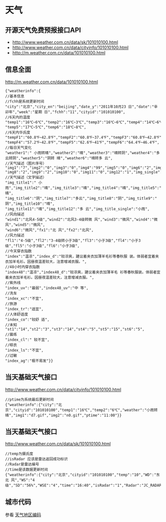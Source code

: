 # 天气

## 开源天气免费预报接口API

* http://www.weather.com.cn/data/sk/101010100.html
* http://www.weather.com.cn/data/cityinfo/101010100.html
* http://m.weather.com.cn/data/101010100.html

## 信息全面 

<http://m.weather.com.cn/data/101010100.html>

    {"weatherinfo":{
    //基本信息
    //fchh是系统更新时间
    "city":"北京","city_en":"beijing","date_y":"2011年10月23 日","date":"辛卯年","week":"星期 日","fchh":"11","cityid":"101010100",
    //6天内的温度
    "temp1":"16℃~6℃","temp2":"16℃~3℃","temp3":"16℃~6℃","temp4":"14℃~6℃",
    "temp5":"17℃~5℃","temp6":"18℃~8℃",
    //6天内华氏度
    "tempF1":"60.8℉~42.8℉","tempF2":"60.8℉~37.4℉","tempF3":"60.8℉~42.8℉",
    "tempF4":"57.2℉~42.8℉","tempF5":"62.6℉~41℉","tempF6":"64.4℉~46.4℉",
    //每日天气变化
    "weather1":" 小雨转晴","weather2":"晴","weather3":"晴转阴","weather4":"多云转阴","weather5":"阴转 晴","weather6":"晴转多 云",
    //天气描述（图片序号）
    "img1":"7","img2":"0","img3":"0","img4":"99","img5":"0","img6":"2","img7":"1",
    "img8":"2","img9":"2","img10":"0","img11":"0","img12":"1","img_single":"7",
    //天气描述（文字描述）
    "img_title1":" 小雨","img_title2":"晴","img_title3":"晴","img_title4":"晴","img_title5":" 晴",
    "img_title6":"阴","img_title7":"多云","img_title8":"阴","img_title9":" 阴","img_title10":"晴",
    "img_title11":"晴","img_title12":"多 云","img_title_single":"小雨",
    //风向描述
    "wind1":"北风4-5级","wind2":"北风3-4级转微 风","wind3":"微风","wind4":"微风","wind5":"微风",
    "wind6":"微风","fx1":"北 风","fx2":"北风",
    //风力描述
    "fl1":"4-5级","fl2":"3-4级转小于3级","fl3":"小于3级","fl4":"小于3 级","fl5":"小于3级","fl6":"小于3级",
    //今天穿衣指数
    "index":"温凉","index_d":"较凉爽，建议着夹衣加薄羊毛衫等春秋服 装。体弱者宜着夹衣加羊毛衫。因昼夜温差较大，注意增减衣服。",
    //48小时内穿衣指数
    "index48":"温凉","index48_d":"较凉爽，建议着夹衣加薄羊毛 衫等春秋服装。体弱者宜着夹衣加羊毛衫。因昼夜温差较大，注意增减衣服。",
    //紫外线
    "index_uv":"最弱","index48_uv":"中 等",
    //洗车
    "index_xc":"不宜",
    //旅游
    "index_tr":"适宜",
    //人体舒适度
    "index_co":"较舒 适",
    //未知
    "st1":"14","st2":"3","st3":"14","st4":"5","st5":"15","st6":"5",
    //晨练
    "index_cl":" 较不宜",
    //晾衣
    "index_ls":"不宜",
    //过敏
    "index_ag":"极不易发"}}


## 当天基础天气接口

<http://www.weather.com.cn/data/cityinfo/101010100.html>

    //ptime为系统最后更新时间
    {"weatherinfo":{"city":"北 京","cityid":"101010100","temp1":"16℃","temp2":"6℃","weather":"小雨转 晴","img1":"d7.gif","img2":"n0.gif","ptime":"11:00"}}

## 当天基础天气接口

<http://www.weather.com.cn/data/sk/101010100.html>

    //temp为摄氏度
    //isRadar 应该是雷达返回成功标识
    //Radar是雷达编号
    //time是该数据更新时间
    {"weatherinfo":{"city":"北京","cityid":"101010100","temp":"10","WD":"东北 风","WS":"4 级","SD":"56%","WSE":"4","time":"16:40","isRadar":"1","Radar":"JC_RADAR_AZ9010_JB"}}

## 城市代码

参看 [天气地区编码](weather-code.md)
